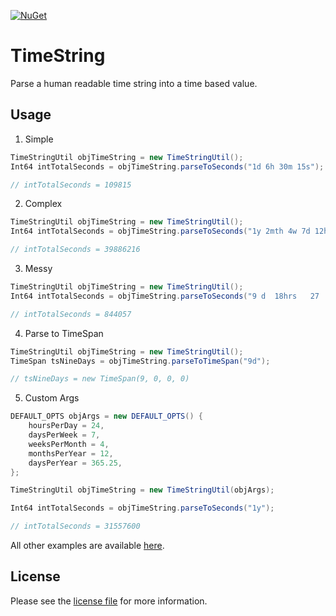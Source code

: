 [![NuGet](https://img.shields.io/nuget/dt/TimeString.svg)](https://www.nuget.org/packages/TimeString/)

# TimeString

Parse a human readable time string into a time based value.

## Usage

1. Simple
```csharp
TimeStringUtil objTimeString = new TimeStringUtil();
Int64 intTotalSeconds = objTimeString.parseToSeconds("1d 6h 30m 15s");

// intTotalSeconds = 109815
```

2. Complex
```csharp
TimeStringUtil objTimeString = new TimeStringUtil();
Int64 intTotalSeconds = objTimeString.parseToSeconds("1y 2mth 4w 7d 12h 30m 15s 1000ms");

// intTotalSeconds = 39886216
```

3. Messy
```csharp
TimeStringUtil objTimeString = new TimeStringUtil();
Int64 intTotalSeconds = objTimeString.parseToSeconds("9 d  18hrs   27    mIn     3      6seC       1000        milli         ");

// intTotalSeconds = 844057
```

4. Parse to TimeSpan
```csharp
TimeStringUtil objTimeString = new TimeStringUtil();
TimeSpan tsNineDays = objTimeString.parseToTimeSpan("9d");

// tsNineDays = new TimeSpan(9, 0, 0, 0)
```

5. Custom Args
```csharp
DEFAULT_OPTS objArgs = new DEFAULT_OPTS() {
	hoursPerDay = 24,
	daysPerWeek = 7,
	weeksPerMonth = 4,
	monthsPerYear = 12,
	daysPerYear = 365.25,
};

TimeStringUtil objTimeString = new TimeStringUtil(objArgs);

Int64 intTotalSeconds = objTimeString.parseToSeconds("1y");

// intTotalSeconds = 31557600
```

All other examples are available [here](https://github.com/jadiagaurang/TimeString/blob/main/TimeString.Tests/utTimeStringUtil.cs).

## License

Please see the [license file](https://github.com/jadiagaurang/TimeString/blob/main/LICENSE) for more information.